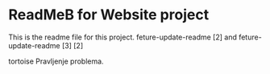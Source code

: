 # ReadMeB for Website project

This is the readme file for this project.
feture-update-readme [2]
and
feture-update-readme [3] [2]

tortoise
Pravljenje problema.